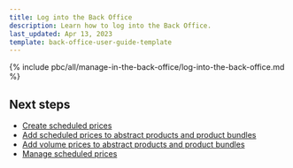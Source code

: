 ```yaml
---
title: Log into the Back Office
description: Learn how to log into the Back Office.
last_updated: Apr 13, 2023
template: back-office-user-guide-template
---
```


{% include pbc/all/manage-in-the-back-office/log-into-the-back-office.md %} <!-- To edit, see /_includes/pbc/all/manage-in-the-back-office/log-into-the-back-office.md -->

## Next steps

* [Create scheduled prices](/docs/pbc/all/price-management/{{page.version}}/base-shop/manage-in-the-back-office/create-scheduled-prices.html)
* [Add scheduled prices to abstract products and product bundles](/docs/pbc/all/price-management/{{page.version}}/base-shop/manage-in-the-back-office/add-scheduled-prices-to-abstract-products-and-product-bundles.html)
* [Add volume prices to abstract products and product bundles](/docs/pbc/all/price-management/{{page.version}}/base-shop/manage-in-the-back-office/add-volume-prices-to-abstract-products-and-product-bundles.html)
* [Manage scheduled prices](/docs/pbc/all/price-management/{{page.version}}/base-shop/manage-in-the-back-office/manage-scheduled-prices.html)